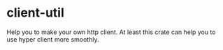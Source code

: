 # client-util

Help you to make your own http client. At least this crate can help you to use hyper client more smoothly.



